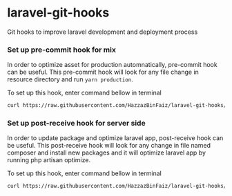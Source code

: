# laravel-git-hooks
Git hooks to improve laravel development and deployment process


### Set up pre-commit hook for mix
In order to optimize asset for production automnatically, pre-commit hook can be useful.
This pre-commit hook will look for any file change in resource directory and run `yarn production`.

To set up this hook, enter command bellow in terminal

```sh
curl https://raw.githubusercontent.com/HazzazBinFaiz/laravel-git-hooks/main/pre-commit > .git/hooks/pre-commit
```

### Set up post-receive hook for server side
In order to update package and optimize laravel app, post-receive hook can be useful.
This post-receive hook will look for any change in file named composer and install new packages
and it will optimize laravel app by running php artisan optimize.

To set up this hook, enter command bellow in terminal

```sh
curl https://raw.githubusercontent.com/HazzazBinFaiz/laravel-git-hooks/main/post-receive > .git/hooks/post-receive
```
